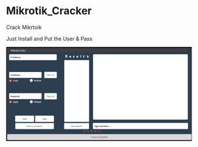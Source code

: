 # Mikrotik_Cracker
Crack Mikrtoik

Just Install and Put the User & Pass

![Screenshot](Capture.png)

